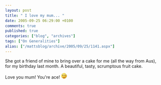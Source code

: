 ```yaml
---
layout: post
title: " I love my mum... "
date: 2005-09-25 06:29:00 +0100
comments: true
published: true
categories: ["blog", "archives"]
tags: ["On Generalities"]
alias: ["/mattsblog/archive/2005/09/25/1141.aspx"]
---
```

<!-- more -->

<P>She got a friend of mine to bring over a cake for me (all the way from Aus), for my birthday last month. A beautiful, tasty, scrumptous&nbsp;fruit cake.</P>
 <P>Love you mum! You're ace! <IMG alt=":)" class="emoticon" src="/images/emotions/emotion-1.gif" border=0></P>

